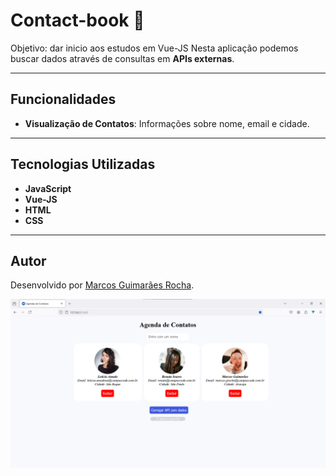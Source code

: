 # Contact-book 📖

Objetivo: dar inicio aos estudos em Vue-JS
Nesta aplicação podemos buscar dados através de consultas em **APIs externas**.

---

## Funcionalidades

- **Visualização de Contatos**: Informações sobre nome, email e cidade.

---

## Tecnologias Utilizadas

- **JavaScript**
- **Vue-JS**
- **HTML**
- **CSS**

---

## Autor
Desenvolvido por [Marcos Guimarães Rocha](https://www.linkedin.com/in/marcos-grocha/).

![cook-book](https://github.com/marcos-grocha/contact-book/blob/main/screenshot.png?raw=true)
